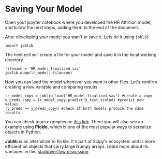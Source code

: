 # Saving Your Model
Open yout jupyter notebook where you developed the HR Attrition model, and follow the next steps, adding them to the end of the document.

After developing your model you wan't to save it. Lets do it using `joblib`.
```
import joblib
```
The next cell will create a file for your model and save it in the local working directory.
```
filename = 'HR_model_finalized.sav'
joblib.dump(lr_model, filename)
```
Now you can load the model whenever you want in other files. Let's confirm creating a new variable and comparing results.
```
lr_model_copy = joblib.load('HR_model_finalized.sav') #create a copy
y_preds_copy = lr_model_copy.predict(X_test_scaled) #predict new values
(y_preds == y_preds_copy) #check if both models produce the same results
```

You can check more examples on [this link](https://machinelearningmastery.com/save-load-machine-learning-models-python-scikit-learn/). There you will also see an example using **Pickle**, which is one of the most popular ways to serealize objects in Python. 

**Joblib** is an alternative to Pickle. It's part of Scipy's ecosystem and is more efficient on objects that carry large Numpy arrays. Learn more about its vantages in this [stackoverflow discussion](https://stackoverflow.com/questions/12615525/what-are-the-different-use-cases-of-joblib-versus-pickle#:~:text=joblib%20is%20usually,zlib%20or%20lz4.).